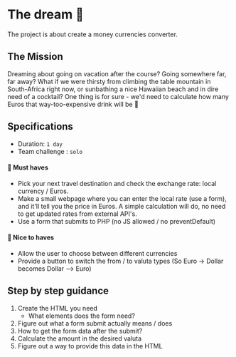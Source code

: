 # The dream 🍹
The project is about create a money currencies converter.

## The Mission

Dreaming about going on vacation after the course? Going somewhere far, far away?
What if we were thirsty from climbing the table mountain in South-Africa right now, or sunbathing a nice Hawaiian beach and in dire need of a cocktail?
One thing is for sure - we'd need to calculate how many Euros that way-too-expensive drink will be 💸

## Specifications

- Duration: `1 day`
- Team challenge : `solo`


#### 🌱 Must haves

- Pick your next travel destination and check the exchange rate: local currency / Euros.
- Make a small webpage where you can enter the local rate (use a form), and it'll tell you the price in Euros. A simple calculation will do, no need to get updated rates from external API's.
- Use a form that submits to PHP (no JS allowed / no preventDefault)

#### 🌼 Nice to haves

- Allow the user to choose between different currencies
- Provide a button to switch the from / to valuta types (So Euro -> Dollar becomes Dollar --> Euro)

## Step by step guidance

1. Create the HTML you need
    - What elements does the form need?
2. Figure out what a form submit actually means / does
3. How to get the form data after the submit?
4. Calculate the amount in the desired valuta
5. Figure out a way to provide this data in the HTML